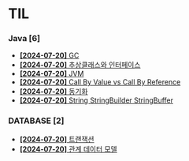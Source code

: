 # TIL
 
### Java [6]
- [**[2024-07-20]**  GC](https://github.com/A-lass/TIL/blob/main/Java/GC.md)
- [**[2024-07-20]**  추상클래스와 인터페이스](https://github.com/A-lass/TIL/blob/main/Java/추상클래스와_인터페이스.md)
- [**[2024-07-20]**  JVM](https://github.com/A-lass/TIL/blob/main/Java/JVM.md)
- [**[2024-07-20]**  Call By Value vs Call By Reference](https://github.com/A-lass/TIL/blob/main/Java/Call_By_Value_vs_Call_By_Reference.md)
- [**[2024-07-20]**  동기화](https://github.com/A-lass/TIL/blob/main/Java/동기화.md)
- [**[2024-07-20]**  String StringBuilder StringBuffer](https://github.com/A-lass/TIL/blob/main/Java/String_StringBuilder_StringBuffer.md)
### DATABASE [2]
- [**[2024-07-20]**  트랜잭션](https://github.com/A-lass/TIL/blob/main/DATABASE/트랜잭션.md)
- [**[2024-07-20]**  관계 데이터 모델](https://github.com/A-lass/TIL/blob/main/DATABASE/관계_데이터_모델.md)

